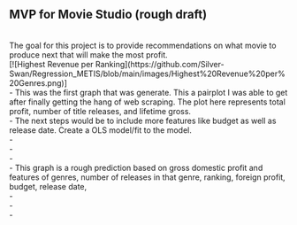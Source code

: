 ## MVP for Movie Studio (rough draft)
<br>
The goal for this project is to provide recommendations on what movie to produce next that will make the most profit.
<br>
[![Highest Revenue per Ranking](https://github.com/Silver-Swan/Regression_METIS/blob/main/images/Highest%20Revenue%20per%20Genres.png)]
<br>
- This was the first graph that was generate. This a pairplot I was able to get after finally getting the hang of web scraping. The plot here represents total profit, number of title releases, and lifetime gross.
<br>
-  The next steps would be to include more features like budget as well as release date. Create a OLS model/fit to the model.
<br>
- 
<br>
- 
<br>
 - 
<br> 
- This graph is a rough prediction based on gross domestic profit and features of genres, number of releases in that genre, ranking, foreign profit, budget, release date, 
<br>
- 
<br>
- 
<br>
- 
<br>  
